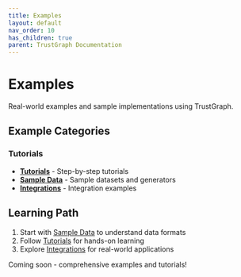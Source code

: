 ```yaml
---
title: Examples
layout: default
nav_order: 10
has_children: true
parent: TrustGraph Documentation
---
```


# Examples

Real-world examples and sample implementations using TrustGraph.

## Example Categories

### Tutorials
- **[Tutorials](tutorials/)** - Step-by-step tutorials
- **[Sample Data](sample-data/)** - Sample datasets and generators
- **[Integrations](integrations/)** - Integration examples

## Learning Path

1. Start with [Sample Data](sample-data/) to understand data formats
2. Follow [Tutorials](tutorials/) for hands-on learning
3. Explore [Integrations](integrations/) for real-world applications

Coming soon - comprehensive examples and tutorials!